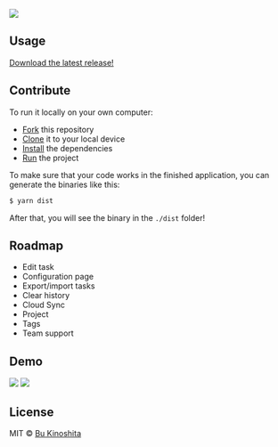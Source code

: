 ![](https://github.com/bukinoshita/taskr/blob/master/media/banner.png)

## Usage

[Download the latest release!](https://github.com/bukinoshita/taskr/releases/download/0.0.1/taskr-0.0.1-mac.zip)

## Contribute

To run it locally on your own computer:

* [Fork](https://help.github.com/articles/fork-a-repo/) this repository
* [Clone](https://help.github.com/articles/cloning-a-repository/) it to your
  local device
* [Install](https://yarnpkg.com/en/docs/cli/install) the dependencies
* [Run](https://github.com/bukinoshita/taskr/blob/master/package.json#L10) the
  project

To make sure that your code works in the finished application, you can generate
the binaries like this:

```bash
$ yarn dist
```

After that, you will see the binary in the `./dist` folder!

## Roadmap

- Edit task
- Configuration page
- Export/import tasks
- Clear history
- Cloud Sync
- Project
- Tags
- Team support

## Demo

![](https://github.com/bukinoshita/taskr/blob/master/media/taskr.png)
![](https://github.com/bukinoshita/taskr/blob/master/media/new-task.png)

## License

MIT © [Bu Kinoshita](https://bukinoshita.io)

